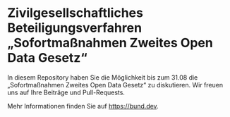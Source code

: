 # Zivilgesellschaftliches Beteiligungsverfahren „Sofortmaßnahmen Zweites Open Data Gesetz“
In diesem Repository haben Sie die Möglichkeit bis zum 31.08 die „Sofortmaßnahmen Zweites Open Data Gesetz“ zu diskutieren. Wir freuen uns auf Ihre Beiträge und Pull-Requests.

Mehr Informationen finden Sie auf https://bund.dev.
